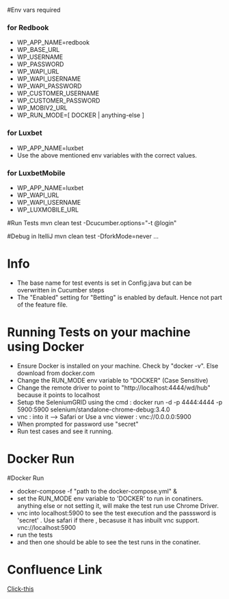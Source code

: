 #Env vars required
### for Redbook
- WP_APP_NAME=redbook
- WP_BASE_URL
- WP_USERNAME
- WP_PASSWORD
- WP_WAPI_URL
- WP_WAPI_USERNAME
- WP_WAPI_PASSWORD
- WP_CUSTOMER_USERNAME
- WP_CUSTOMER_PASSWORD
- WP_MOBIV2_URL
- WP_RUN_MODE=[ DOCKER | anything-else ]

### for Luxbet
- WP_APP_NAME=luxbet
-  Use the above mentioned env variables with the correct values.

### for LuxbetMobile
- WP_APP_NAME=luxbet
- WP_WAPI_URL
- WP_WAPI_USERNAME
- WP_LUXMOBILE_URL
 

#Run Tests
mvn clean test -Dcucumber.options="-t @login"

#Debug in ItelliJ
mvn clean test -DforkMode=never ...

# Info
- The base name for test events is set in Config.java but can be overwritten in Cucumber steps
- The "Enabled" setting for "Betting" is enabled by 
  default. Hence not part of the feature file.

# Running Tests on your machine using Docker

- Ensure Docker is installed on your machine. Check by "docker -v". Else download from docker.com
- Change the RUN_MODE env variable to "DOCKER" (Case Sensitive)
- Change the remote driver to point to "http://localhost:4444/wd/hub" because it points to localhost
- Setup the SeleniumGRID using the cmd : docker run -d -p 4444:4444 -p 5900:5900 selenium/standalone-chrome-debug:3.4.0
- vnc : into it --> Safari or Use a vnc viewer  : vnc://0.0.0.0:5900 
- When prompted for password use "secret"
- Run test cases and see it running.

# Docker Run

#Docker Run
- docker-compose -f "path to the docker-compose.yml"   &
- set the RUN_MODE env variable to 'DOCKER' to run in conatiners. anything else or not setting it, will make the test run use Chrome Driver.
- vnc into localhost:5900 to see the test execution and the passsword is 'secret' . Use safari if there , becasuse it has inbuilt vnc support. vnc://localhost:5900
- run the tests
- and then one should be able to see the test runs in the conatiner.

# Confluence Link
   [Click-this](http://wiki.corpad.net.local:8090/display/WTG/qa-WP+code+setup)
